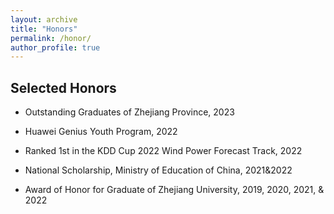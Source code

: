```yaml
---
layout: archive
title: "Honors"
permalink: /honor/
author_profile: true
---
```


## Selected Honors

- Outstanding Graduates of Zhejiang Province, 2023

- Huawei Genius Youth Program, 2022

- Ranked 1st in the KDD Cup 2022 Wind Power Forecast Track, 2022

- National Scholarship, Ministry of Education of China, 2021&2022

- Award of Honor for Graduate of Zhejiang University, 2019, 2020, 2021, & 2022

